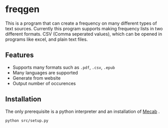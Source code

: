 # freqgen

This is a program that can create a frequency on many different types of text sources. Currently this program supports making frequency lists in two different formats. CSV (Comma seperated values), which can be opened in programs like excel, and plain text files.

## Features

- Supports many formats such as `.pdf`, `.csv`, `.epub`
- Many languages are supported
- Generate from website
- Output number of occurences

## Installation
The only prerequisite is a python interpreter and an installation of [Mecab](http://taku910.github.io/mecab/) .
```
python src/setup.py
```
